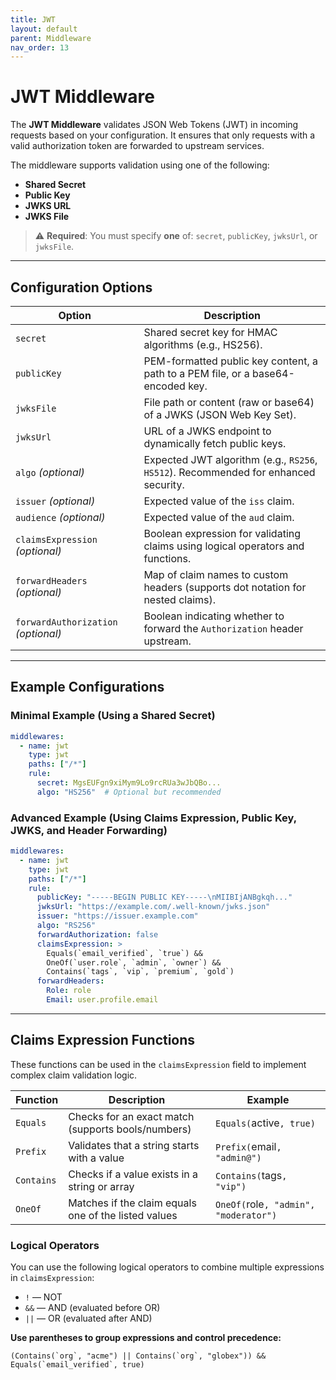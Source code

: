 ```yaml
---
title: JWT
layout: default
parent: Middleware
nav_order: 13
---
```


# JWT Middleware

The **JWT Middleware** validates JSON Web Tokens (JWT) in incoming requests based on your configuration. It ensures that only requests with a valid authorization token are forwarded to upstream services.

The middleware supports validation using one of the following:

* **Shared Secret**
* **Public Key**
* **JWKS URL**
* **JWKS File**

> ⚠️ **Required**: You must specify **one** of: `secret`, `publicKey`, `jwksUrl`, or `jwksFile`.

---

## Configuration Options

| Option                              | Description                                                                         |
|-------------------------------------|-------------------------------------------------------------------------------------|
| `secret`                            | Shared secret key for HMAC algorithms (e.g., HS256).                                |
| `publicKey`                         | PEM-formatted public key content, a path to a PEM file, or a base64-encoded key.    |
| `jwksFile`                          | File path or content (raw or base64) of a JWKS (JSON Web Key Set).                  |
| `jwksUrl`                           | URL of a JWKS endpoint to dynamically fetch public keys.                            |
| `algo` *(optional)*                 | Expected JWT algorithm (e.g., `RS256`, `HS512`). Recommended for enhanced security. |
| `issuer` *(optional)*               | Expected value of the `iss` claim.                                                  |
| `audience` *(optional)*             | Expected value of the `aud` claim.                                                  |
| `claimsExpression` *(optional)*     | Boolean expression for validating claims using logical operators and functions.     |
| `forwardHeaders` *(optional)*       | Map of claim names to custom headers (supports dot notation for nested claims).     |
| `forwardAuthorization` *(optional)* | Boolean indicating whether to forward the `Authorization` header upstream.          |

---

## Example Configurations

### Minimal Example (Using a Shared Secret)

```yaml
middlewares:
  - name: jwt
    type: jwt
    paths: ["/*"]
    rule:
      secret: MgsEUFgn9xiMym9Lo9rcRUa3wJbQBo...
      algo: "HS256"  # Optional but recommended
```

### Advanced Example (Using Claims Expression, Public Key, JWKS, and Header Forwarding)

```yaml
middlewares:
  - name: jwt
    type: jwt
    paths: ["/*"]
    rule:
      publicKey: "-----BEGIN PUBLIC KEY-----\nMIIBIjANBgkqh..."
      jwksUrl: "https://example.com/.well-known/jwks.json"
      issuer: "https://issuer.example.com"
      algo: "RS256"
      forwardAuthorization: false
      claimsExpression: >
        Equals(`email_verified`, `true`) &&
        OneOf(`user.role`, `admin`, `owner`) &&
        Contains(`tags`, `vip`, `premium`, `gold`)
      forwardHeaders:
        Role: role
        Email: user.profile.email
```

---

## Claims Expression Functions

These functions can be used in the `claimsExpression` field to implement complex claim validation logic.

| Function   | Description                                          | Example                               |
|------------|------------------------------------------------------|---------------------------------------|
| `Equals`   | Checks for an exact match (supports bools/numbers)   | `Equals(`active`, true)`              |
| `Prefix`   | Validates that a string starts with a value          | `Prefix(`email`, "admin@")`           |
| `Contains` | Checks if a value exists in a string or array        | `Contains(`tags`, "vip")`             |
| `OneOf`    | Matches if the claim equals one of the listed values | `OneOf(`role`, "admin", "moderator")` |


### Logical Operators

You can use the following logical operators to combine multiple expressions in `claimsExpression`:

* `!` — NOT
* `&&` — AND (evaluated before OR)
* `||` — OR (evaluated after AND)

**Use parentheses to group expressions and control precedence:**

```text
(Contains(`org`, "acme") || Contains(`org`, "globex")) && Equals(`email_verified`, true)
```





